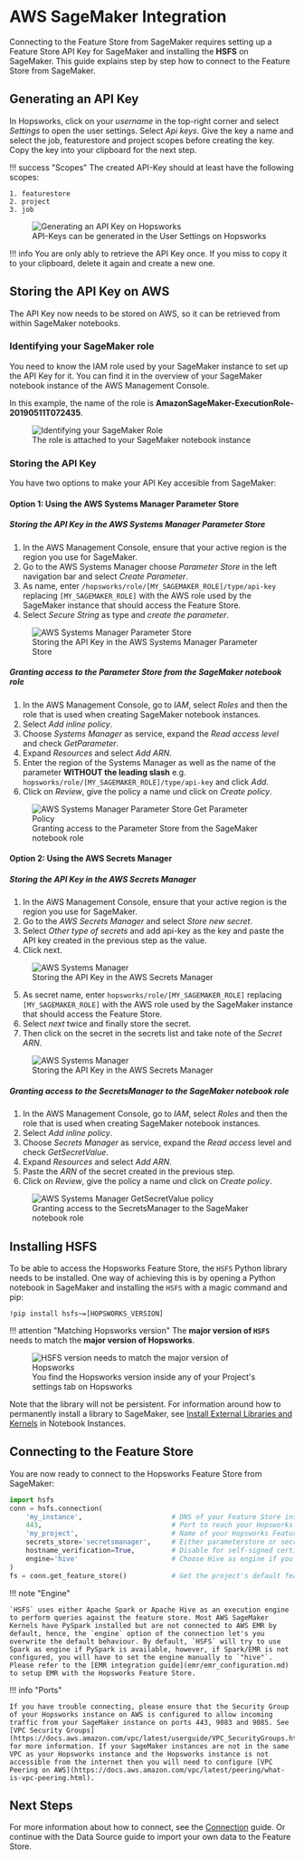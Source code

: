 # AWS SageMaker Integration

Connecting to the Feature Store from SageMaker requires setting up a Feature Store API Key for SageMaker and installing the **HSFS** on SageMaker. This guide explains step by step how to connect to the Feature Store from SageMaker.

## Generating an API Key

In Hopsworks, click on your *username* in the top-right corner and select *Settings* to open the user settings. Select *Api keys*. Give the key a name and select the job, featurestore and project scopes before creating the key. Copy the key into your clipboard for the next step.

!!! success "Scopes"
    The created API-Key should at least have the following scopes:

    1. featurestore
    2. project
    3. job

<p align="center">
  <figure>
    <img src="../../assets/images/api-key.png" alt="Generating an API Key on Hopsworks">
    <figcaption>API-Keys can be generated in the User Settings on Hopsworks</figcaption>
  </figure>
</p>

!!! info
    You are only ably to retrieve the API Key once. If you miss to copy it to your clipboard, delete it again and create a new one.

## Storing the API Key on AWS

The API Key now needs to be stored on AWS, so it can be retrieved from within SageMaker notebooks.

### Identifying your SageMaker role

You need to know the IAM role used by your SageMaker instance to set up the API Key for it. You can find it in the overview of your SageMaker notebook instance of the AWS Management Console.

In this example, the name of the role is **AmazonSageMaker-ExecutionRole-20190511T072435**.

<p align="center">
  <figure>
    <img src="../../assets/images/sagemaker-role.png" alt="Identifying your SageMaker Role">
    <figcaption>The role is attached to your SageMaker notebook instance</figcaption>
  </figure>
</p>

### Storing the API Key

You have two options to make your API Key accesible from SageMaker:

#### Option 1: Using the AWS Systems Manager Parameter Store

##### Storing the API Key in the AWS Systems Manager Parameter Store

1. In the AWS Management Console, ensure that your active region is the region you use for SageMaker.
2. Go to the AWS Systems Manager choose *Parameter Store* in the left navigation bar and select *Create Parameter*.
3. As name, enter `/hopsworks/role/[MY_SAGEMAKER_ROLE]/type/api-key` replacing `[MY_SAGEMAKER_ROLE]` with the AWS role used by the SageMaker instance that should access the Feature Store.
4. Select *Secure String* as type and *create the parameter*.

<p align="center">
  <figure>
    <img src="../../assets/images/parameter-store.png" alt="AWS Systems Manager Parameter Store">
    <figcaption>Storing the API Key in the AWS Systems Manager Parameter Store</figcaption>
  </figure>
</p>

##### Granting access to the Parameter Store from the SageMaker notebook role

1. In the AWS Management Console, go to *IAM*, select *Roles* and then the role that is used when creating SageMaker notebook instances.
2. Select *Add inline policy*.
3. Choose *Systems Manager* as service, expand the *Read access level* and check *GetParameter*.
4. Expand *Resources* and select *Add ARN*.
6. Enter the region of the Systems Manager as well as the name of the parameter **WITHOUT the leading slash** e.g. `hopsworks/role/[MY_SAGEMAKER_ROLE]/type/api-key` and click *Add*.
7. Click on *Review*, give the policy a name und click on *Create policy*.

<p align="center">
  <figure>
    <img src="../../assets/images/parameter-store-policy.png" alt="AWS Systems Manager Parameter Store Get Parameter Policy">
    <figcaption>Granting access to the Parameter Store from the SageMaker notebook role</figcaption>
  </figure>
</p>

#### Option 2: Using the AWS Secrets Manager

##### Storing the API Key in the AWS Secrets Manager

1. In the AWS Management Console, ensure that your active region is the region you use for SageMaker.
2. Go to the *AWS Secrets Manager* and select *Store new secret*.
3. Select *Other type of secrets* and add api-key as the key and paste the API key created in the previous step as the value.
4. Click next.

<p align="center">
  <figure>
    <img src="../../assets/images/secrets-manager-1.png" alt="AWS Systems Manager">
    <figcaption>Storing the API Key in the AWS Secrets Manager</figcaption>
  </figure>
</p>

5. As secret name, enter `hopsworks/role/[MY_SAGEMAKER_ROLE]` replacing `[MY_SAGEMAKER_ROLE]` with the AWS role used by the SageMaker instance that should access the Feature Store.
6. Select *next* twice and finally store the secret.
7. Then click on the secret in the secrets list and take note of the *Secret ARN*.

<p align="center">
  <figure>
    <img src="../../assets/images/secrets-manager-2.png" alt="AWS Systems Manager">
    <figcaption>Storing the API Key in the AWS Secrets Manager</figcaption>
  </figure>
</p>

##### Granting access to the SecretsManager to the SageMaker notebook role

1. In the AWS Management Console, go to *IAM*, select *Roles* and then the role that is used when creating SageMaker notebook instances.
2. Select *Add inline policy*.
3. Choose *Secrets Manager* as service, expand the *Read access* level and check *GetSecretValue*.
4. Expand *Resources* and select *Add ARN*.
5. Paste the *ARN* of the secret created in the previous step.
6. Click on *Review*, give the policy a name und click on *Create policy*.

<p align="center">
  <figure>
    <img src="../../assets/images/secrets-manager-policy.png" alt="AWS Systems Manager GetSecretValue policy">
    <figcaption>Granting access to the SecretsManager to the SageMaker notebook role</figcaption>
  </figure>
</p>

## Installing **HSFS**

To be able to access the Hopsworks Feature Store, the `HSFS` Python library needs to be installed. One way of achieving this is by opening a Python notebook in SageMaker and installing the `HSFS` with a magic command and pip:

```
!pip install hsfs~=[HOPSWORKS_VERSION]
```

!!! attention "Matching Hopsworks version"
    The **major version of `HSFS`** needs to match the **major version of Hopsworks**.


<p align="center">
    <figure>
        <img src="../../assets/images/hopsworks-version.png" alt="HSFS version needs to match the major version of Hopsworks">
        <figcaption>You find the Hopsworks version inside any of your Project's settings tab on Hopsworks</figcaption>
    </figure>
</p>

Note that the library will not be persistent. For information around how to permanently install a library to SageMaker, see [Install External Libraries and Kernels](https://docs.aws.amazon.com/sagemaker/latest/dg/nbi-add-external.html) in Notebook Instances.

## Connecting to the Feature Store

You are now ready to connect to the Hopsworks Feature Store from SageMaker:

```python
import hsfs
conn = hsfs.connection(
    'my_instance',                      # DNS of your Feature Store instance
    443,                                # Port to reach your Hopsworks instance, defaults to 443
    'my_project',                       # Name of your Hopsworks Feature Store project
    secrets_store='secretsmanager',     # Either parameterstore or secretsmanager
    hostname_verification=True,         # Disable for self-signed certificates
    engine='hive'                       # Choose Hive as engine if you haven't set up AWS EMR
)
fs = conn.get_feature_store()           # Get the project's default feature store
```

!!! note "Engine"

    `HSFS` uses either Apache Spark or Apache Hive as an execution engine to perform queries against the feature store. Most AWS SageMaker Kernels have PySpark installed but are not connected to AWS EMR by default, hence, the `engine` option of the connection let's you overwrite the default behaviour. By default, `HSFS` will try to use Spark as engine if PySpark is available, however, if Spark/EMR is not configured, you will have to set the engine manually to `"hive"`. Please refer to the [EMR integration guide](emr/emr_configuration.md) to setup EMR with the Hopsworks Feature Store.


!!! info "Ports"

    If you have trouble connecting, please ensure that the Security Group of your Hopsworks instance on AWS is configured to allow incoming traffic from your SageMaker instance on ports 443, 9083 and 9085. See [VPC Security Groups](https://docs.aws.amazon.com/vpc/latest/userguide/VPC_SecurityGroups.html) for more information. If your SageMaker instances are not in the same VPC as your Hopsworks instance and the Hopsworks instance is not accessible from the internet then you will need to configure [VPC Peering on AWS](https://docs.aws.amazon.com/vpc/latest/peering/what-is-vpc-peering.html).

## Next Steps

For more information about how to connect, see the [Connection](../concepts/project.md) guide. Or continue with the Data Source guide to import your own data to the Feature Store.
